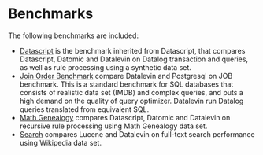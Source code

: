 # Benchmarks

The following benchmarks are included:

* [Datascript](datascript-bench) is the benchmark inherited from Datascript,
  that compares Datascript, Datomic and Datalevin on Datalog transaction and
  queries, as well as rule processing using a synthetic data set.
* [Join Order Benchmark](JOB-bench) compare Datalevin and Postgresql on JOB
  benchmark. This is a standard benchmark for SQL databases that consists of
  realistic data set (IMDB) and complex queries, and puts a high demand on the
  quality of query optimizer. Datalevin run Datalog queries translated from
  equivalent SQL.
* [Math Genealogy](math-bench)  compares Datascript, Datomic and Datalevin on
  recursive rule processing using Math Genealogy data set.
* [Search](search-bench) compares Lucene and Datalevin on full-text search
  performance using Wikipedia data set.
